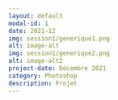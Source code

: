 ```yaml
---
layout: default
modal-id: 1
date: 2021-12
img: session1/generique1.png
alt: image-alt
img: session1/generique2.png
alt: image-alt2
project-date: Décembre 2021
category: Photoshop
description: Projet 
---
```

